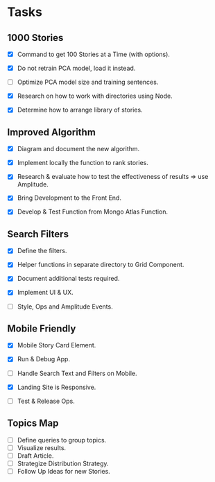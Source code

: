 # Tasks

## 1000 Stories
- [X] Command to get 100 Stories at a Time (with options).
- [X] Do not retrain PCA model, load it instead.
- [ ] Optimize PCA model size and training sentences.
- [X] Research on how to work with directories using Node.
- [X] Determine how to arrange library of stories.


## Improved Algorithm
- [X] Diagram and document the new algorithm.
- [X] Implement locally the function to rank stories.
- [X] Research & evaluate how to test the effectiveness of results => use Amplitude.
- [X] Bring Development to the Front End.
- [X] Develop & Test Function from Mongo Atlas Function.


## Search Filters
- [X] Define the filters.
- [X] Helper functions in separate directory to Grid Component.
- [X] Document additional tests required.
- [X] Implement UI & UX.
- [ ] Style, Ops and Amplitude Events.


## Mobile Friendly
- [X] Mobile Story Card Element.
- [X] Run & Debug App.
- [ ] Handle Search Text and Filters on Mobile.
- [X] Landing Site is Responsive.
- [ ] Test & Release Ops.


## Topics Map
- [ ] Define queries to group topics. 
- [ ] Visualize results.
- [ ] Draft Article.
- [ ] Strategize Distribution Strategy.
- [ ] Follow Up Ideas for new Stories.
